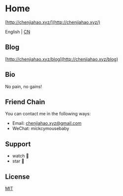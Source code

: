 # Home

[http://chenjiahao.xyz/](http://chenjiahao.xyz/)

English | [CN](README_CN.md)

## Blog

[http://chenjiahao.xyz/blog](http://chenjiahao.xyz/blog)

## Bio

No pain, no gains!

## Friend Chain

You can contact me in the following ways:

- Email: chenjiahao.xyz@gmail.com
- WeChat: mickcymousebaby

## Support

- watch :eyes:
- star :star2:

## License

[MIT](LICENSE)
